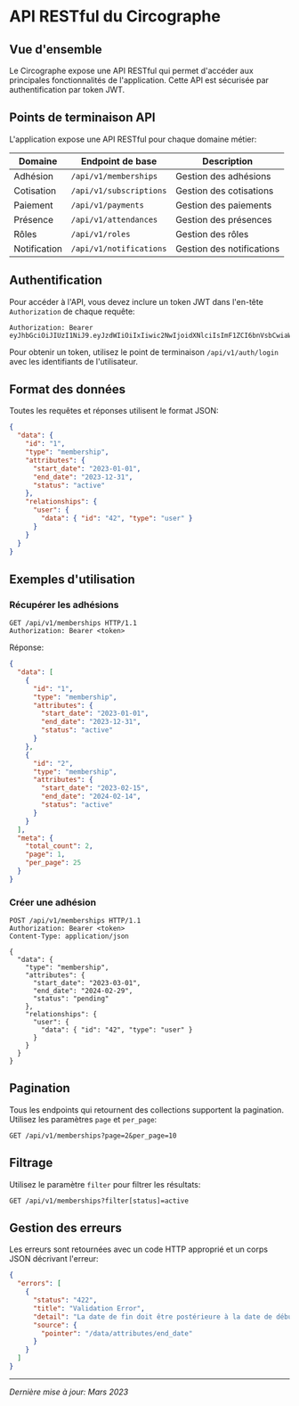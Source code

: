 # API RESTful du Circographe

## Vue d'ensemble

Le Circographe expose une API RESTful qui permet d'accéder aux principales fonctionnalités de l'application. Cette API est sécurisée par authentification par token JWT.

## Points de terminaison API

L'application expose une API RESTful pour chaque domaine métier:

| Domaine | Endpoint de base | Description |
|---------|-----------------|---------------|
| Adhésion | `/api/v1/memberships` | Gestion des adhésions |
| Cotisation | `/api/v1/subscriptions` | Gestion des cotisations |
| Paiement | `/api/v1/payments` | Gestion des paiements |
| Présence | `/api/v1/attendances` | Gestion des présences |
| Rôles | `/api/v1/roles` | Gestion des rôles |
| Notification | `/api/v1/notifications` | Gestion des notifications |

## Authentification

Pour accéder à l'API, vous devez inclure un token JWT dans l'en-tête `Authorization` de chaque requête:

```
Authorization: Bearer eyJhbGciOiJIUzI1NiJ9.eyJzdWIiOiIxIiwic2NwIjoidXNlciIsImF1ZCI6bnVsbCwiaWF0IjoxNjc2NDU1NDg4LCJleHAiOjE2NzY0NTkwODgsImp0aSI6IjljNDA4OTcyLWIzZTMtNGQ0Yy04MTEzLWExMmQxMDU5ZGE4YSJ9.qHBPZnBVFrM_U_VgQb42Ujbb6PInQQUAFrKwJhgiBLk
```

Pour obtenir un token, utilisez le point de terminaison `/api/v1/auth/login` avec les identifiants de l'utilisateur.

## Format des données

Toutes les requêtes et réponses utilisent le format JSON:

```json
{
  "data": {
    "id": "1",
    "type": "membership",
    "attributes": {
      "start_date": "2023-01-01",
      "end_date": "2023-12-31",
      "status": "active"
    },
    "relationships": {
      "user": {
        "data": { "id": "42", "type": "user" }
      }
    }
  }
}
```

## Exemples d'utilisation

### Récupérer les adhésions

```http
GET /api/v1/memberships HTTP/1.1
Authorization: Bearer <token>
```

Réponse:

```json
{
  "data": [
    {
      "id": "1",
      "type": "membership",
      "attributes": {
        "start_date": "2023-01-01",
        "end_date": "2023-12-31",
        "status": "active"
      }
    },
    {
      "id": "2",
      "type": "membership",
      "attributes": {
        "start_date": "2023-02-15",
        "end_date": "2024-02-14",
        "status": "active"
      }
    }
  ],
  "meta": {
    "total_count": 2,
    "page": 1,
    "per_page": 25
  }
}
```

### Créer une adhésion

```http
POST /api/v1/memberships HTTP/1.1
Authorization: Bearer <token>
Content-Type: application/json

{
  "data": {
    "type": "membership",
    "attributes": {
      "start_date": "2023-03-01",
      "end_date": "2024-02-29",
      "status": "pending"
    },
    "relationships": {
      "user": {
        "data": { "id": "42", "type": "user" }
      }
    }
  }
}
```

## Pagination

Tous les endpoints qui retournent des collections supportent la pagination. Utilisez les paramètres `page` et `per_page`:

```
GET /api/v1/memberships?page=2&per_page=10
```

## Filtrage

Utilisez le paramètre `filter` pour filtrer les résultats:

```
GET /api/v1/memberships?filter[status]=active
```

## Gestion des erreurs

Les erreurs sont retournées avec un code HTTP approprié et un corps JSON décrivant l'erreur:

```json
{
  "errors": [
    {
      "status": "422",
      "title": "Validation Error",
      "detail": "La date de fin doit être postérieure à la date de début",
      "source": {
        "pointer": "/data/attributes/end_date"
      }
    }
  ]
}
```

---

*Dernière mise à jour: Mars 2023*
